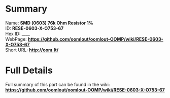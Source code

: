 
Summary
=================
  
Name: __SMD (0603) 76k Ohm Resistor 1%__    
ID: __RESE-0603-X-O753-67__   
Hex ID: ____   
WebPage: __https://github.com/oomlout/oomlout-OOMP/wiki/RESE-0603-X-O753-67__   
Short URL: __http://oom.lt/__   

Full Details
==========================
Full summary of this part can be found in the wiki:   
__https://github.com/oomlout/oomlout-OOMP/wiki/RESE-0603-X-O753-67__    

